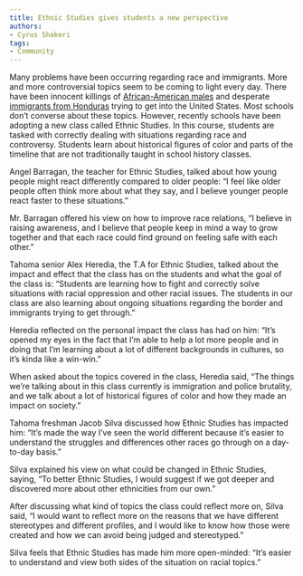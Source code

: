 ```yaml
---
title: Ethnic Studies gives students a new perspective
authors:
- Cyrus Shakeri
tags:
- Community
---
```


Many problems have been occurring regarding race and immigrants. More and more controversial topics seem to be coming to light every day. There have been innocent killings of [African-American males](https://www.theguardian.com/world/2010/jul/09/oscar-grant-oakland-police-shooting) and desperate [immigrants from Honduras](https://www.cnbc.com/2018/10/22/scenes-of-the-caravan-as-honduran-migrants-push-north.html) trying to get into the United States. Most schools don’t converse about these topics. However, recently schools have been adopting a new class called Ethnic Studies. In this course, students are tasked with correctly dealing with situations regarding race and controversy. Students learn about historical figures of color and parts of the timeline that are not traditionally taught in school history classes. 

Angel Barragan, the teacher for Ethnic Studies, talked about how young people might react differently compared to older people: “I feel like older people often think more about what they say, and I believe younger people react faster to these situations.”

Mr. Barragan offered his view on how to improve race relations, “I believe in raising awareness, and I believe that people keep in mind a way to grow together and that each race could find ground on feeling safe with each other.”

Tahoma senior Alex Heredia, the T.A for Ethnic Studies, talked about the impact and effect that the class has on the students and what the goal of the class is: “Students are learning how to fight and correctly solve situations with racial oppression and other racial issues. The students in our class are also learning about ongoing situations regarding the border and immigrants trying to get through.”

Heredia reflected on the personal impact the class has had on him: “It’s opened my eyes in the fact that I’m able to help a lot more people and in doing that I’m learning about a lot of different backgrounds in cultures, so it’s kinda like a win-win.”

When asked about the topics covered in the class, Heredia said, “The things we’re talking about in this class currently is immigration and police brutality, and we talk about a lot of historical figures of color and how they made an impact on society.”

Tahoma freshman Jacob Silva discussed how Ethnic Studies has impacted him: “It’s made the way I’ve seen the world different because it’s easier to understand the struggles and differences other races go through on a day-to-day basis.”

Silva explained his view on what could be changed in Ethnic Studies, saying, “To better Ethnic Studies, I would suggest if we got deeper and discovered more about other ethnicities from our own.”

After discussing what kind of topics the class could reflect more on, Silva said, “I would want to reflect more on the reasons that we have different stereotypes and different profiles, and I would like to know how those were created and how we can avoid being judged and stereotyped.”

Silva feels that Ethnic Studies has made him more open-minded: “It’s easier to understand and view both sides of the situation on racial topics.”